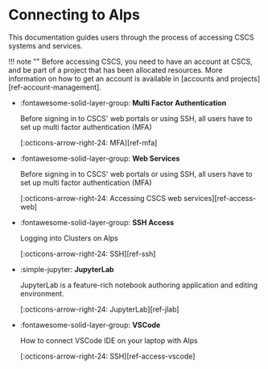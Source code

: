 # Connecting to Alps

This documentation guides users through the process of accessing CSCS systems and services.

!!! note ""
    Before accessing CSCS, you need to have an account at CSCS, and be part of a project that has been allocated resources.
    More information on how to get an account is available in [accounts and projects][ref-account-management].

<div class="grid cards" markdown>

-   :fontawesome-solid-layer-group: __Multi Factor Authentication__

    Before signing in to CSCS' web portals or using SSH, all users have to set up multi factor authentication (MFA)

    [:octicons-arrow-right-24: MFA][ref-mfa]

-   :fontawesome-solid-layer-group: __Web Services__

    Before signing in to CSCS' web portals or using SSH, all users have to set up multi factor authentication (MFA)

    [:octicons-arrow-right-24: Accessing CSCS web services][ref-access-web]

-   :fontawesome-solid-layer-group: __SSH Access__

    Logging into Clusters on Alps

    [:octicons-arrow-right-24: SSH][ref-ssh]

-   :simple-jupyter: __JupyterLab__

    JupyterLab is a feature-rich notebook authoring application and editing environment.

    [:octicons-arrow-right-24: JupyterLab][ref-jlab]

-   :fontawesome-solid-layer-group: __VSCode__

    How to connect VSCode IDE on your laptop with Alps

    [:octicons-arrow-right-24: SSH][ref-access-vscode]

</div>

